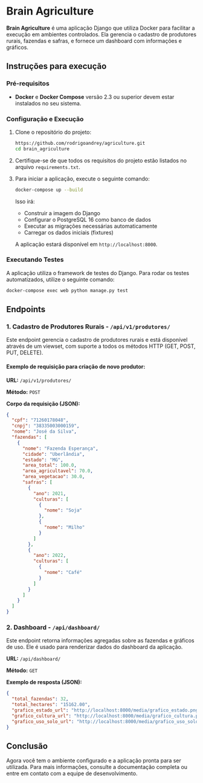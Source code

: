 
# Brain Agriculture

**Brain Agriculture** é uma aplicação Django que utiliza Docker para facilitar a execução em ambientes controlados. Ela gerencia o cadastro de produtores rurais, fazendas e safras, e fornece um dashboard com informações e gráficos.

## Instruções para execução

### Pré-requisitos

- **Docker** e **Docker Compose** versão 2.3 ou superior devem estar instalados no seu sistema.
  
### Configuração e Execução

1. Clone o repositório do projeto:
   ```bash
   https://github.com/rodrigoandrey/agriculture.git
   cd brain_agriculture
   ```

2. Certifique-se de que todos os requisitos do projeto estão listados no arquivo `requirements.txt`.

3. Para iniciar a aplicação, execute o seguinte comando:
   ```bash
   docker-compose up --build
   ```

   Isso irá:
   - Construir a imagem do Django
   - Configurar o PostgreSQL 16 como banco de dados
   - Executar as migrações necessárias automaticamente
   - Carregar os dados iniciais (fixtures)

   A aplicação estará disponível em `http://localhost:8000`.

### Executando Testes

A aplicação utiliza o framework de testes do Django. Para rodar os testes automatizados, utilize o seguinte comando:

```bash
docker-compose exec web python manage.py test
```

## Endpoints

### 1. Cadastro de Produtores Rurais - `/api/v1/produtores/`

Este endpoint gerencia o cadastro de produtores rurais e está disponível através de um viewset, com suporte a todos os métodos HTTP (GET, POST, PUT, DELETE).

#### Exemplo de requisição para criação de novo produtor:

**URL:** `/api/v1/produtores/`

**Método:** `POST`

**Corpo da requisição (JSON):**
```json
{
  "cpf": "71260178048",
  "cnpj": "38335003000159",
  "nome": "José da Silva",
  "fazendas": [
    {
      "nome": "Fazenda Esperança",
      "cidade": "Uberlândia",
      "estado": "MG",
      "area_total": 100.0,
      "area_agricultavel": 70.0,
      "area_vegetacao": 30.0,
      "safras": [
        {
          "ano": 2021,
          "culturas": [
            {
              "nome": "Soja"
            },
            {
              "nome": "Milho"
            }
          ]
        },
        {
          "ano": 2022,
          "culturas": [
            {
              "nome": "Café"
            }
          ]
        }
      ]
    }
  ]
}
```

### 2. Dashboard - `/api/dashboard/`

Este endpoint retorna informações agregadas sobre as fazendas e gráficos de uso. Ele é usado para renderizar dados do dashboard da aplicação.

**URL:** `/api/dashboard/`

**Método:** `GET`

**Exemplo de resposta (JSON):**
```json
{
  "total_fazendas": 32,
  "total_hectares": "15162.00",
  "grafico_estado_url": "http://localhost:8000/media/grafico_estado.png",
  "grafico_cultura_url": "http://localhost:8000/media/grafico_cultura.png",
  "grafico_uso_solo_url": "http://localhost:8000/media/grafico_uso_solo.png"
}
```

## Conclusão

Agora você tem o ambiente configurado e a aplicação pronta para ser utilizada. Para mais informações, consulte a documentação completa ou entre em contato com a equipe de desenvolvimento.
